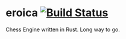 # eroica [![Build Status](https://travis-ci.org/akuraj/eroica.svg?branch=master)](https://travis-ci.org/akuraj/eroica)
Chess Engine written in Rust. Long way to go.
